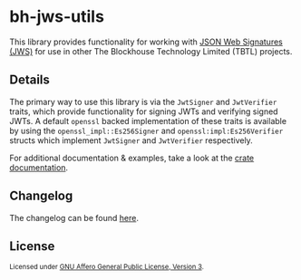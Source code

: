 # bh-jws-utils

This library provides functionality for working with [JSON Web Signatures
(JWS)](https://www.rfc-editor.org/rfc/rfc7515.html) for use in other The
Blockhouse Technology Limited (TBTL) projects.

## Details

The primary way to use this library is via the `JwtSigner` and `JwtVerifier`
traits, which provide functionality for signing JWTs and verifying signed JWTs.
A default `openssl` backed implementation of these traits is available by using
the `openssl_impl::Es256Signer` and `openssl:impl:Es256Verifier` structs which
implement `JwtSigner` and `JwtVerifier` respectively.

For additional documentation & examples, take a look at the [crate
documentation](https://docs.rs/bh-jws-utils).

## Changelog

The changelog can be found [here](CHANGELOG.md).

## License

<sup> Licensed under <a href="../COPYING">GNU Affero General Public License,
Version 3</a>. </sup>
